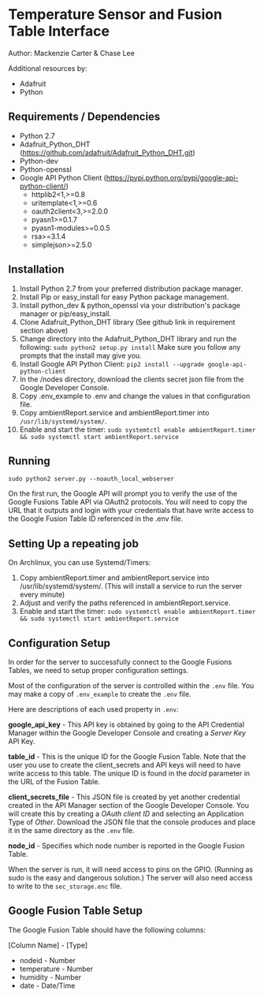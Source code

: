 Temperature Sensor and Fusion Table Interface
=============================================

Author: Mackenzie Carter & Chase Lee

Additional resources by:
 * Adafruit
 * Python


Requirements / Dependencies
---------------------------

 * Python 2.7
 * Adafruit_Python_DHT (https://github.com/adafruit/Adafruit_Python_DHT.git)
 * Python-dev
 * Python-openssl
 * Google API Python Client (https://pypi.python.org/pypi/google-api-python-client/)
   * httplib2<1,>=0.8
   * uritemplate<1,>=0.6
   * oauth2client<3,>=2.0.0
   * pyasn1>=0.1.7
   * pyasn1-modules>=0.0.5
   * rsa>=3.1.4
   * simplejson>=2.5.0


Installation
------------

 1. Install Python 2.7 from your preferred distribution package manager.
 2. Install Pip or easy_install for easy Python package management.
 3. Install python_dev & python_openssl via your distribution's package manager or pip/easy_install.
 4. Clone Adafruit_Python_DHT library (See github link in requirement section above)
 5. Change directory into the Adafruit_Python_DHT library and run the following: `sudo python2 setup.py install`
    Make sure you follow any prompts that the install may give you.
 6. Install Google API Python Client: `pip2 install --upgrade google-api-python-client`
 6. In the /nodes directory, download the clients secret json file from the Google Developer Console.
 7. Copy .env_example to .env and change the values in that configuration file.
 8. Copy ambientReport.service and ambientReport.timer into `/usr/lib/systemd/system/`.
 9. Enable and start the timer: `sudo systemtctl enable ambientReport.timer && sudo systemctl start ambientReport.service`


Running
-------

`sudo python2 server.py --noauth_local_webserver`

On the first run, the Google API will prompt you to verify the use of the Google Fusions Table API via OAuth2 protocols.
You will need to copy the URL that it outputs and login with your credentials that have write access to the Google Fusion Table ID referenced in the .env file.


Setting Up a repeating job
--------------------------

On Archlinux, you can use Systemd/Timers:


 1. Copy ambientReport.timer and ambientReport.service into /usr/lib/systemd/system/. (This will install a service to run the server every minute)
 2. Adjust and verify the paths referenced in ambientReport.service.
 3. Enable and start the timer: `sudo systemtctl enable ambientReport.timer && sudo systemctl start ambientReport.service`

Configuration Setup
-------------------

In order for the server to successfully connect to the Google Fusions Tables, we need to setup proper configuration settings.

Most of the configuration of the server is controlled within the `.env` file.
You may make a copy of `.env_example` to create the `.env` file.

Here are descriptions of each used property in `.env`:

**google_api_key** - This API key is obtained by going to the API Credential Manager within the Google Developer Console and creating a *Server Key* API Key.

**table_id** - This is the unique ID for the Google Fusion Table. Note that the user you use to create the client_secrets and API keys will need to have write access to this table.  The unique ID is found in the *docid* parameter in the URL of the Fusion Table.

**client_secrets_file** - This JSON file is created by yet another credential created in the API Manager section of the Google Developer Console.  You will create this by creating a *OAuth client ID* and selecting an Application Type of *Other*.  Download the JSON file that the console produces and place it in the same directory as the `.env` file.

**node_id** - Specifies which node number is reported in the Google Fusion Table.

When the server is run, it will need access to pins on the GPIO. (Running as sudo is the easy and dangerous solution.)  The server will also need access to write to the `sec_storage.enc` file.


Google Fusion Table Setup
-------------------------

The Google Fusion Table should have the following columns:

[Column Name] - [Type]
 * nodeid - Number
 * temperature - Number
 * humidity - Number
 * date - Date/Time

